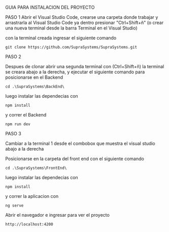 GUIA PARA INSTALACION DEL PROYECTO

PASO 1
Abrir el Visual Studio Code, crearse una carpeta donde trabajar y arrastrarla al Visual Studio Code
ya dentro presionar "Ctrl+Shift+ñ" (o crear una nueva terminal desde la barra Terminal en el Visual Studio)

con la terminal creada ingresar el siguiente comando

    git clone https://github.com/SupraSystems/SupraSystems.git


PASO 2

Despues de clonar abrir una segunda terminal con (Ctrl+Shift+ñ) la terminal se creara abajo a la derecha, y ejecutar el siguiente comando para posicionarse en el Backend

    cd .\SupraSystems\BackEnd\

luego instalar las dependecias con 

    npm install

y correr el Backend

    npm run dev

PASO 3

Cambiar a la terminal 1 desde el combobox que muestra el visual studio abajo a la derecha

Posicionarse en la carpeta del front end con el siguiente comando

    cd .\SupraSystems\FrontEnd\
    
luego instalar las dependecias con 

    npm install

y correr la aplicacion con

    ng serve

Abrir el navegador e ingresar para ver el proyecto

    http://localhost:4200


